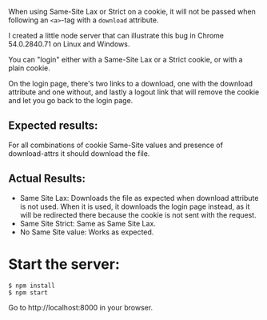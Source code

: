 When using Same-Site Lax or Strict on a cookie, it will not be passed when
following an `<a>`-tag with a `download` attribute.

I created a little node server that can illustrate this bug in Chrome 54.0.2840.71
on Linux and Windows.

You can "login" either with a Same-Site Lax or a Strict cookie, or with a plain
cookie.

On the login page, there's two links to a download, one with the download attribute
and one without, and lastly a logout link that will remove the cookie and let
you go back to the login page.

## Expected results:

For all combinations of cookie Same-Site values and presence of download-attrs
it should download the file.

## Actual Results:

- Same Site Lax: Downloads the file as expected when download attribute is not used. When it is used, it downloads the login page instead, as it will be redirected there because the cookie is not sent with the request.
- Same Site Strict: Same as Same Site Lax.
- No Same Site value: Works as expected.

# Start the server:

```
$ npm install
$ npm start
```

Go to http://localhost:8000 in your browser.
